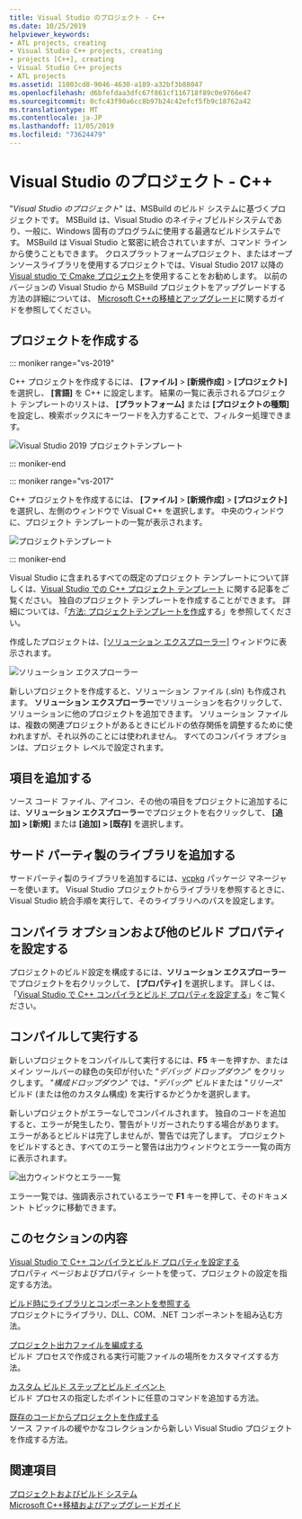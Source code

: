 ```yaml
---
title: Visual Studio のプロジェクト - C++
ms.date: 10/25/2019
helpviewer_keywords:
- ATL projects, creating
- Visual Studio C++ projects, creating
- projects [C++], creating
- Visual Studio C++ projects
- ATL projects
ms.assetid: 11003cd8-9046-4630-a189-a32bf3b88047
ms.openlocfilehash: d6bfefdaa3dfc67f861cf116718f89c0e9766e47
ms.sourcegitcommit: 0cfc43f90a6cc8b97b24c42efcf5fb9c18762a42
ms.translationtype: MT
ms.contentlocale: ja-JP
ms.lasthandoff: 11/05/2019
ms.locfileid: "73624479"
---
```

# <a name="visual-studio-projects---c"></a>Visual Studio のプロジェクト - C++

"*Visual Studio のプロジェクト*" は、MSBuild のビルド システムに基づくプロジェクトです。 MSBuild は、Visual Studio のネイティブビルドシステムであり、一般に、Windows 固有のプログラムに使用する最適なビルドシステムです。 MSBuild は Visual Studio と緊密に統合されていますが、コマンド ラインから使うこともできます。 クロスプラットフォームプロジェクト、またはオープンソースライブラリを使用するプロジェクトでは、Visual Studio 2017 以降の[Visual studio で Cmake プロジェクト](cmake-projects-in-visual-studio.md)を使用することをお勧めします。 以前のバージョンの Visual Studio から MSBuild プロジェクトをアップグレードする方法の詳細については、 [Microsoft C++の移植とアップグレード](../porting/visual-cpp-porting-and-upgrading-guide.md)に関するガイドを参照してください。

## <a name="create-a-project"></a>プロジェクトを作成する

::: moniker range="vs-2019"

C++ プロジェクトを作成するには、 **[ファイル]**  >  **[新規作成]**  >  **[プロジェクト]** を選択し、 **[言語]** を C++ に設定します。 結果の一覧に表示されるプロジェクト テンプレートのリストは、 **[プラットフォーム]** または **[プロジェクトの種類]** を設定し、検索ボックスにキーワードを入力することで、フィルター処理できます。 

   ![Visual Studio 2019 プロジェクトテンプレート](../build/media/vs2019-choose-console-app.png "Visual Studio 2019 の [新しいプロジェクト] ダイアログ")

::: moniker-end

::: moniker range="vs-2017"

C++ プロジェクトを作成するには、 **[ファイル]**  >  **[新規作成]**  >  **[プロジェクト]** を選択し、左側のウィンドウで Visual C++ を選択します。 中央のウィンドウに、プロジェクト テンプレートの一覧が表示されます。

   ![プロジェクトテンプレート](../overview/media/vs2017-new-project.png "Visual Studio 2017 の [新しいプロジェクト] ダイアログ")

::: moniker-end

Visual Studio に含まれるすべての既定のプロジェクト テンプレートについて詳しくは、[Visual Studio での C++ プロジェクト テンプレート](reference/visual-cpp-project-types.md) に関する記事をご覧ください。 独自のプロジェクト テンプレートを作成することができます。 詳細については、「[方法: プロジェクトテンプレートを作成](/visualstudio/ide/how-to-create-project-templates)する」を参照してください。

作成したプロジェクトは、[[ソリューション エクスプローラー]](/visualstudio/ide/solutions-and-projects-in-visual-studio) ウィンドウに表示されます。

   ![ソリューション エクスプローラー](media/mathlibrary-solution-explorer-153.png)

新しいプロジェクトを作成すると、ソリューション ファイル (.sln) も作成されます。 **ソリューション エクスプローラー**でソリューションを右クリックして、ソリューションに他のプロジェクトを追加できます。 ソリューション ファイルは、複数の関連プロジェクトがあるときにビルドの依存関係を調整するために使われますが、それ以外のことには使われません。 すべてのコンパイラ オプションは、プロジェクト レベルで設定されます。

## <a name="add-items"></a>項目を追加する

ソース コード ファイル、アイコン、その他の項目をプロジェクトに追加するには、**ソリューション エクスプローラー**でプロジェクトを右クリックして、 **[追加] > [新規]** または **[追加] > [既存]** を選択します。

## <a name="add-third-party-libraries"></a>サード パーティ製のライブラリを追加する

サードパーティ製のライブラリを追加するには、[vcpkg](vcpkg.md) パッケージ マネージャーを使います。 Visual Studio プロジェクトからライブラリを参照するときに、Visual Studio 統合手順を実行して、そのライブラリへのパスを設定します。 

## <a name="set-compiler-options-and-other-build-properties"></a>コンパイラ オプションおよび他のビルド プロパティを設定する

プロジェクトのビルド設定を構成するには、**ソリューション エクスプローラー**でプロジェクトを右クリックして、 **[プロパティ]** を選択します。 詳しくは、「[Visual Studio で C++ コンパイラとビルド プロパティを設定する](working-with-project-properties.md)」をご覧ください。

## <a name="compile-and-run"></a>コンパイルして実行する

新しいプロジェクトをコンパイルして実行するには、**F5** キーを押すか、またはメイン ツールバーの緑色の矢印が付いた "*デバッグ ドロップダウン*" をクリックします。 "*構成ドロップダウン*" では、"*デバッグ*" ビルドまたは "*リリース*" ビルド (または他のカスタム構成) を実行するかどうかを選択します。

新しいプロジェクトがエラーなしでコンパイルされます。 独自のコードを追加すると、エラーが発生したり、警告がトリガーされたりする場合があります。 エラーがあるとビルドは完了しませんが、警告では完了します。 プロジェクトをビルドするとき、すべてのエラーと警告は出力ウィンドウとエラー一覧の両方に表示されます。 

   ![出力ウィンドウとエラー一覧](../overview/media/vs2017-output-error-list.png)

エラー一覧では、強調表示されているエラーで **F1** キーを押して、そのドキュメント トピックに移動できます。

## <a name="in-this-section"></a>このセクションの内容

[Visual Studio で C++ コンパイラとビルド プロパティを設定する](working-with-project-properties.md)<br/>
プロパティ ページおよびプロパティ シートを使って、プロジェクトの設定を指定する方法。

[ビルド時にライブラリとコンポーネントを参照する](adding-references-in-visual-cpp-projects.md)<br/>
プロジェクトにライブラリ、DLL、COM、.NET コンポーネントを組み込む方法。
 
[プロジェクト出力ファイルを編成する](how-to-organize-project-output-files-for-builds.md)<br/>
ビルド プロセスで作成される実行可能ファイルの場所をカスタマイズする方法。

[カスタム ビルド ステップとビルド イベント](understanding-custom-build-steps-and-build-events.md)<br/>
ビルド プロセスの指定したポイントに任意のコマンドを追加する方法。

[既存のコードからプロジェクトを作成する](how-to-create-a-cpp-project-from-existing-code.md)<br/>
ソース ファイルの緩やかなコレクションから新しい Visual Studio プロジェクトを作成する方法。

## <a name="see-also"></a>関連項目

[プロジェクトおよびビルド システム](projects-and-build-systems-cpp.md)<br>
[Microsoft C++移植およびアップグレードガイド](../porting/visual-cpp-porting-and-upgrading-guide.md)
